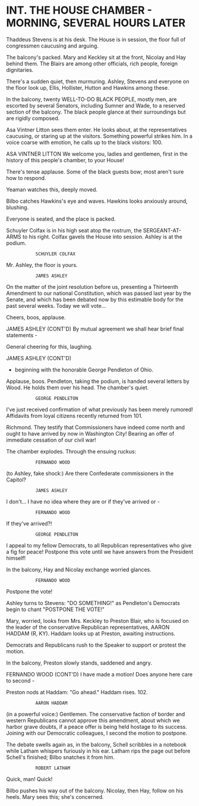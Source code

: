 

# INT. THE HOUSE CHAMBER - MORNING, SEVERAL HOURS LATER

Thaddeus Stevens is at his desk. The House is in session, the
floor full of congressmen caucusing and arguing.

The balcony's packed. Mary and Keckley sit at the front,
Nicolay and Hay behind them. The Blairs are among other
officials, rich people, foreign dignitaries.

There's a sudden quiet, then murmuring. Ashley, Stevens and
everyone on the floor look up, Ellis, Hollister, Hutton and
Hawkins among these.

In the balcony, twenty WELL-TO-DO BLACK PEOPLE, mostly men,
are escorted by several Senators, including Sumner and Wade,
to a reserved section of the balcony. The black people glance
at their surroundings but are rigidly composed.

Asa Vintner Litton sees them enter. He looks about, at the
representatives caucusing, or staring up at the visitors.
Something powerful strikes him. In a voice coarse with
emotion, he calls up to the black visitors:
100.

ASA VINTNER LITTON
We welcome you, ladies and
gentlemen, first in the history of
this people's chamber, to your
House!

There's tense applause. Some of the black guests bow; most
aren't sure how to respond.

Yeaman watches this, deeply moved.

Bilbo catches Hawkins's eye and waves. Hawkins looks
anxiously around, blushing.

Everyone is seated, and the place is packed.

Schuyler Colfax is in his high seat atop the rostrum, the
SERGEANT-AT-ARMS to his right. Colfax gavels the House into
session. Ashley is at the podium.

			   SCHUYLER COLFAX
Mr. Ashley, the floor is yours.

			   JAMES ASHLEY
On the matter of the joint
resolution before us, presenting a
Thirteenth Amendment to our
national Constitution, which was
passed last year by the Senate, and
which has been debated now by this
estimable body for the past several
weeks. Today we will vote...

Cheers, boos, applause.

JAMES ASHLEY (CONT'D)
By mutual agreement we shall hear
brief final statements -

General cheering for this, laughing.

JAMES ASHLEY (CONT'D)
- beginning with the honorable
George Pendleton of Ohio.

Applause, boos. Pendleton, taking the podium, is handed
several letters by Wood. He holds them over his head. The
chamber's quiet.

			   GEORGE PENDLETON
I've just received confirmation of
what previously has been merely
rumored! Affidavits from loyal
citizens recently returned from
101.

Richmond. They testify that
Commissioners have indeed come
north and ought to have arrived by
now in Washington City! Bearing an
offer of immediate cessation of our
civil war!

The chamber explodes. Through the ensuing ruckus:

			   FERNANDO WOOD
(to Ashley, fake shock:)
Are there Confederate commissioners
in the Capitol?

			   JAMES ASHLEY
I don't... I have no idea where
they are or if they've arrived or -

			   FERNANDO WOOD
If they've arrived?!

			   GEORGE PENDLETON
I appeal to my fellow Democrats, to
all Republican representatives who
give a fig for peace! Postpone this
vote until we have answers from the
President himself!

In the balcony, Hay and Nicolay exchange worried glances.

			   FERNANDO WOOD
Postpone the vote!

Ashley turns to Stevens: "DO SOMETHING!" as Pendleton's
Democrats begin to chant "POSTPONE THE VOTE!"

Mary, worried, looks from Mrs. Keckley to Preston Blair, who
is focused on the leader of the conservative Republican
representatives, AARON HADDAM (R, KY). Haddam looks up at
Preston, awaiting instructions.

Democrats and Republicans rush to the Speaker to support or
protest the motion.

In the balcony, Preston slowly stands, saddened and angry.

FERNANDO WOOD (CONT'D)
I have made a motion! Does anyone
here care to second -

Preston nods at Haddam: "Go ahead." Haddam rises.
102.

			   AARON HADDAM
(in a powerful voice:)
Gentlemen.
The conservative faction of border
and western Republicans cannot
approve this amendment, about which
we harbor grave doubts, if a peace
offer is being held hostage to its
success. Joining with our
Democratic colleagues, I second the
motion to postpone.

The debate swells again as, in the balcony, Schell scribbles
in a notebook while Latham whispers furiously in his ear.
Latham rips the page out before Schell's finished; Bilbo
snatches it from him.

			   ROBERT LATHAM
Quick, man! Quick!

Bilbo pushes his way out of the balcony. Nicolay, then Hay,
follow on his heels. Mary sees this; she's concerned.
